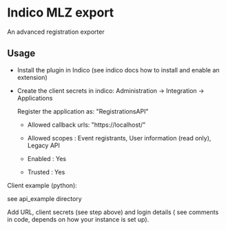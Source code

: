 Indico MLZ export
=================


An advanced registration exporter

Usage 
-----

 - Install the plugin in Indico (see indico docs how to install and
enable an extension)

 - Create the client secrets in indico: 
    Administration -> Integration -> Applications
    
    Register the application as: "RegistrationsAPI" 

    + Allowed callback urls: "https://localhost/"

    + Allowed scopes : Event registrants, User information (read only),
Legacy API

    + Enabled : Yes
   
    + Trusted : Yes


Client example (python):

  see api_example directory

  Add URL, client secrets (see step above) and login details ( see comments in code, depends on how your instance is set up).
